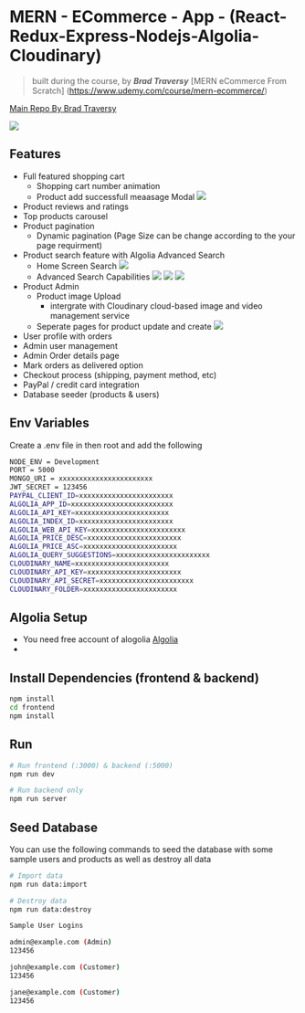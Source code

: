 # MERN - ECommerce - App - (React-Redux-Express-Nodejs-Algolia-Cloudinary)

<!-- blockquote -->

> built during the course, by **_Brad Traversy_** [MERN eCommerce From Scratch]
> (https://www.udemy.com/course/mern-ecommerce/)

[Main Repo By Brad Traversy](https://github.com/bradtraversy/proshop_mern)

![](https://github.com/cerebro96/MERN-ECommerce-App---React-Redux-Express-Nodejs-Algolia-Cloudinary/blob/master/uploads/screenshot_home.PNG?raw=true)

## Features

- Full featured shopping cart
  - Shopping cart number animation
  - Product add successfull meaasage Modal
    ![](https://github.com/cerebro96/MERN-ECommerce-App---React-Redux-Express-Nodejs-Algolia-Cloudinary/blob/master/uploads/screenshotModal_productADD.PNG?raw=true)
- Product reviews and ratings
- Top products carousel
- Product pagination
  - Dynamic pagination (Page Size can be change according to the your page requirment)
- Product search feature with Algolia Advanced Search
  - Home Screen Search
    ![](https://github.com/cerebro96/MERN-ECommerce-App---React-Redux-Express-Nodejs-Algolia-Cloudinary/blob/master/uploads/search_home.png?raw=true)
  - Advanced Search Capabilities
    ![](https://github.com/cerebro96/MERN-ECommerce-App---React-Redux-Express-Nodejs-Algolia-Cloudinary/blob/master/uploads/search_algo_exam_1.png?raw=true)
    ![](https://github.com/cerebro96/MERN-ECommerce-App---React-Redux-Express-Nodejs-Algolia-Cloudinary/blob/master/uploads/search_algo_exam_2.png?raw=true)
    ![](https://github.com/cerebro96/MERN-ECommerce-App---React-Redux-Express-Nodejs-Algolia-Cloudinary/blob/master/uploads/search_algo_exam_3.png?raw=true)
- Product Admin
  - Product image Upload
    - intergrate with Cloudinary cloud-based image and video management service
  - Seperate pages for product update and create
    ![](https://github.com/cerebro96/MERN-ECommerce-App---React-Redux-Express-Nodejs-Algolia-Cloudinary/blob/master/uploads/productupdate.PNG?raw=true)
- User profile with orders
- Admin user management
- Admin Order details page
- Mark orders as delivered option
- Checkout process (shipping, payment method, etc)
- PayPal / credit card integration
- Database seeder (products & users)

## Env Variables

Create a .env file in then root and add the following

```bash
NODE_ENV = Development
PORT = 5000
MONGO_URI = xxxxxxxxxxxxxxxxxxxxxxx
JWT_SECRET = 123456
PAYPAL_CLIENT_ID=xxxxxxxxxxxxxxxxxxxxxxx
ALGOLIA_APP_ID=xxxxxxxxxxxxxxxxxxxxxxxxx
ALGOLIA_API_KEY=xxxxxxxxxxxxxxxxxxxxxxx
ALGOLIA_INDEX_ID=xxxxxxxxxxxxxxxxxxxxxxx
ALGOLIA_WEB_API_KEY=xxxxxxxxxxxxxxxxxxxxxxx
ALGOLIA_PRICE_DESC=xxxxxxxxxxxxxxxxxxxxxxx
ALGOLIA_PRICE_ASC=xxxxxxxxxxxxxxxxxxxxxxx
ALGOLIA_QUERY_SUGGESTIONS=xxxxxxxxxxxxxxxxxxxxxxx
CLOUDINARY_NAME=xxxxxxxxxxxxxxxxxxxxxxx
CLOUDINARY_API_KEY=xxxxxxxxxxxxxxxxxxxxxxx
CLOUDINARY_API_SECRET=xxxxxxxxxxxxxxxxxxxxxxx
CLOUDINARY_FOLDER=xxxxxxxxxxxxxxxxxxxxxxx
```

## Algolia Setup

- You need free account of alogolia [Algolia](https://www.algolia.com/)
-

## Install Dependencies (frontend & backend)

```bash
npm install
cd frontend
npm install
```

## Run

```bash
# Run frontend (:3000) & backend (:5000)
npm run dev

# Run backend only
npm run server
```

## Seed Database

You can use the following commands to seed the database with some sample users and products as well as destroy all data

```bash
# Import data
npm run data:import

# Destroy data
npm run data:destroy
```

```bash
Sample User Logins

admin@example.com (Admin)
123456

john@example.com (Customer)
123456

jane@example.com (Customer)
123456
```
